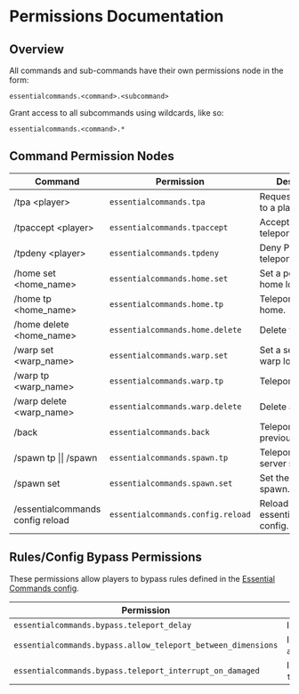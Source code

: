 
# Permissions Documentation

## Overview

All commands and sub-commands have their own permissions node in the form:

`essentialcommands.<command>.<subcommand>`

Grant access to all subcommands using wildcards, like so:

`essentialcommands.<command>.*`

## Command Permission Nodes

Command | Permission | Description
--------|------------|------------
/tpa \<player>        |   `essentialcommands.tpa`   |   Request to teleport to a player.
/tpaccept \<player>   |   `essentialcommands.tpaccept`  |   Accept player's teleport request.
/tpdeny \<player>     |   `essentialcommands.tpdeny`    |   Deny Player's teleport request.
/home set \<home_name>    |   `essentialcommands.home.set`  |   Set a personal home location.
/home tp \<home_name>     |   `essentialcommands.home.tp`   |   Teleport to your home.
/home delete \<home_name> |   `essentialcommands.home.delete`   |   Delete your home.
/warp set \<warp_name>      |   `essentialcommands.warp.set`    |   Set a server-wide warp locaiton.
/warp tp \<warp_name>       |   `essentialcommands.warp.tp` |   Teleport to a warp.
/warp delete \<warp_name>   |   `essentialcommands.warp.delete` |   Delete a warp.
/back     |   `essentialcommands.back`  |   Teleport to your previous location.
/spawn tp \|\| /spawn     |   `essentialcommands.spawn.tp`  |   Teleport to the server spawn.
/spawn set              |   `essentialcommands.spawn.set`   |   Set the server spawn.
/essentialcommands config reload    |   `essentialcommands.config.reload`   |   Reload essentialcommands config.

## Rules/Config Bypass Permissions

These permissions allow players to bypass rules defined in the [Essential Commands config](https://github.com/John-Paul-R/Essential-Commands/wiki/Config-Documentation).

Permission | Description
-----------|------------
`essentialcommands.bypass.teleport_delay` | Ignore `teleport_delay`.
`essentialcommands.bypass.allow_teleport_between_dimensions` | Ignore `allow_teleport_between_dimensions`.
`essentialcommands.bypass.teleport_interrupt_on_damaged` | Ignore `teleport_interrupt_on_damaged`.

